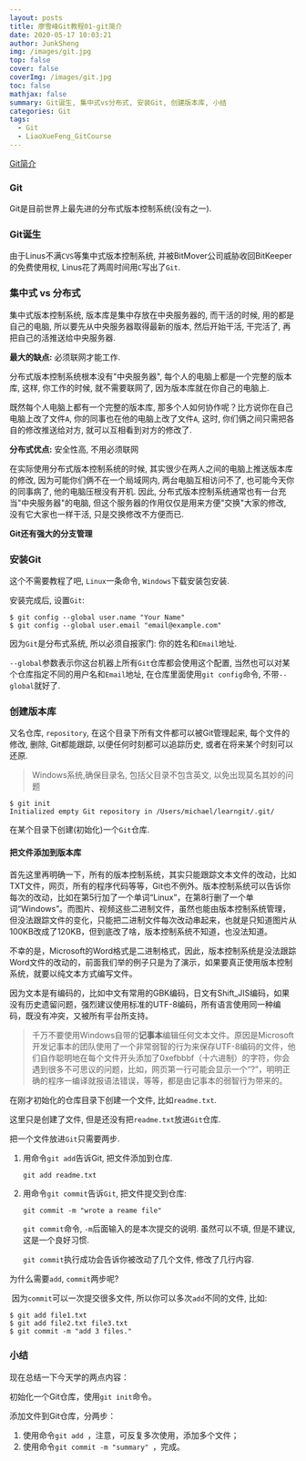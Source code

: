 ```yaml
---
layout: posts
title: 廖雪峰Git教程01-git简介
date: 2020-05-17 10:03:21
author: JunkSheng
img: /images/git.jpg
top: false
cover: false
coverImg: /images/git.jpg
toc: false
mathjax: false
summary: Git诞生, 集中式vs分布式, 安装Git, 创建版本库, 小结
categories: Git
tags:
  - Git
  - LiaoXueFeng_GitCourse
---
```


[Git简介](https://www.liaoxuefeng.com/wiki/896043488029600/896067008724000)

### Git

Git是目前世界上最先进的分布式版本控制系统(没有之一). 



### Git诞生

由于Linus不满`CVS`等集中式版本控制系统, 并被BitMover公司威胁收回BitKeeper的免费使用权, Linus花了两周时间用`C`写出了`Git`. 



### 集中式 vs 分布式

集中式版本控制系统, 版本库是集中存放在中央服务器的, 而干活的时候, 用的都是自己的电脑, 所以要先从中央服务器取得最新的版本, 然后开始干活, 干完活了, 再把自己的活推送给中央服务器. 

**最大的缺点:** 必须联网才能工作. 



分布式版本控制系统根本没有"中央服务器", 每个人的电脑上都是一个完整的版本库, 这样, 你工作的时候, 就不需要联网了, 因为版本库就在你自己的电脑上. 

既然每个人电脑上都有一个完整的版本库, 那多个人如何协作呢？比方说你在自己电脑上改了文件`A`, 你的同事也在他的电脑上改了文件`A`, 这时, 你们俩之间只需把各自的修改推送给对方, 就可以互相看到对方的修改了. 

**分布式优点:** 安全性高, 不用必须联网

在实际使用分布式版本控制系统的时候, 其实很少在两人之间的电脑上推送版本库的修改, 因为可能你们俩不在一个局域网内, 两台电脑互相访问不了, 也可能今天你的同事病了, 他的电脑压根没有开机. 因此, 分布式版本控制系统通常也有一台充当"中央服务器"的电脑, 但这个服务器的作用仅仅是用来方便"交换"大家的修改, 没有它大家也一样干活, 只是交换修改不方便而已. 

**Git还有强大的分支管理**



### 安装Git

这个不需要教程了吧, `Linux`一条命令, `Windows`下载安装包安装. 

安装完成后, 设置`Git`:

```shell
$ git config --global user.name "Your Name"
$ git config --global user.email "email@example.com"
```

因为`Git`是分布式系统, 所以必须自报家门: 你的姓名和`Email`地址. 

`--global`参数表示你这台机器上所有`Git`仓库都会使用这个配置, 当然也可以对某个仓库指定不同的用户名和`Email`地址, 在仓库里面使用`git config`命令, 不带`--global`就好了. 



### 创建版本库

又名仓库, `repository`, 在这个目录下所有文件都可以被Git管理起来, 每个文件的修改, 删除, Git都能跟踪, 以便任何时刻都可以追踪历史, 或者在将来某个时刻可以还原. 

> Windows系统,确保目录名, 包括父目录不包含英文, 以免出现莫名其妙的问题

```shell
$ git init
Initialized empty Git repository in /Users/michael/learngit/.git/
```

在某个目录下创建(初始化)一个`Git`仓库. 



#### 把文件添加到版本库

首先这里再明确一下，所有的版本控制系统，其实只能跟踪文本文件的改动，比如TXT文件，网页，所有的程序代码等等，Git也不例外。版本控制系统可以告诉你每次的改动，比如在第5行加了一个单词“Linux”，在第8行删了一个单词“Windows”。而图片、视频这些二进制文件，虽然也能由版本控制系统管理，但没法跟踪文件的变化，只能把二进制文件每次改动串起来，也就是只知道图片从100KB改成了120KB，但到底改了啥，版本控制系统不知道，也没法知道。

不幸的是，Microsoft的Word格式是二进制格式，因此，版本控制系统是没法跟踪Word文件的改动的，前面我们举的例子只是为了演示，如果要真正使用版本控制系统，就要以纯文本方式编写文件。

因为文本是有编码的，比如中文有常用的GBK编码，日文有Shift_JIS编码，如果没有历史遗留问题，强烈建议使用标准的UTF-8编码，所有语言使用同一种编码，既没有冲突，又被所有平台所支持。



> 千万不要使用Windows自带的**记事本**编辑任何文本文件。原因是Microsoft开发记事本的团队使用了一个非常弱智的行为来保存UTF-8编码的文件，他们自作聪明地在每个文件开头添加了0xefbbbf（十六进制）的字符，你会遇到很多不可思议的问题，比如，网页第一行可能会显示一个“?”，明明正确的程序一编译就报语法错误，等等，都是由记事本的弱智行为带来的。



在刚才初始化的仓库目录下创建一个文件, 比如`readme.txt`. 

这里只是创建了文件, 但是还没有把`readme.txt`放进`Git`仓库. 

把一个文件放进`Git`只需要两步. 

1. 用命令`git add`告诉Git, 把文件添加到仓库. 

   ```shell
   git add readme.txt
   ```

   

2. 用命令`git commit`告诉`Git`, 把文件提交到仓库:

   ```shell
   git commit -m "wrote a reame file"
   ```

   `git commit`命令, `-m`后面输入的是本次提交的说明. 虽然可以不填, 但是不建议, 这是一个良好习惯. 

   `git commit`执行成功会告诉你被改动了几个文件, 修改了几行内容. 

为什么需要`add`, `commit`两步呢?

​	因为`commit`可以一次提交很多文件, 所以你可以多次`add`不同的文件, 比如: 

```shell
$ git add file1.txt
$ git add file2.txt file3.txt
$ git commit -m "add 3 files."
```



### 小结

现在总结一下今天学的两点内容：

初始化一个Git仓库，使用`git init`命令。

添加文件到Git仓库，分两步：

1. 使用命令`git add `，注意，可反复多次使用，添加多个文件；
2. 使用命令`git commit -m "summary" `，完成。